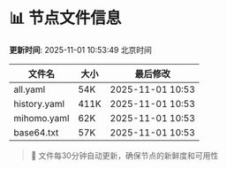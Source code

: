 # 📊 节点文件信息

**更新时间**: 2025-11-01 10:53:49 北京时间

| 文件名 | 大小 | 最后修改 |
|--------|------|----------|
| all.yaml | 54K | 2025-11-01 10:53 |
| history.yaml | 411K | 2025-11-01 10:53 |
| mihomo.yaml | 62K | 2025-11-01 10:53 |
| base64.txt | 57K | 2025-11-01 10:53 |

> 🔄 文件每30分钟自动更新，确保节点的新鲜度和可用性
